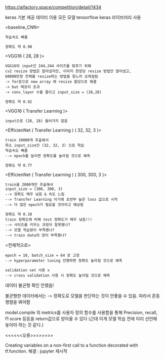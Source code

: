 https://aifactory.space/competition/detail/1434

keras 기본 제공 데이터 이용
모든 모델 tensorflow keras 라이브러리 사용




<baseline_CNN>

    학습속도 빠름
    
    정확도 약 0.90

<VGG16 ( 28, 28 )>
    
    VGG16의 input인 244,244 사이즈를 맞추기 위해
    cv2 resize 방법은 알아냈지만, 이미지 한장당 resize 방법만 알아냈고,
    60000만장 전체를 resize하는 방법을 찾느라 오래걸림
    -> for문으로 new array 에 resize 할당으로 해결
    -> but 메모리 초과
    -> conv_layer 수를 줄이고 input_size = (28,28)

    정확도 약 0.92
   
   
<VGG16 ( Transfer Learning )>

    input으로 (28, 28) 들어가지 않음
    
    
    

<EfficienNet ( Transfer Learning ) ( 32, 32, 3 )>

    train 10000개 추출해서
    최소 input_size인 (32, 32, 3) 으로 학습
    학습속도 빠름
    --> epoch를 늘리면 정확도를 높아질 것으로 예측
    
    정확도 약 0.77


<EfficienNet ( Transfer Learning ) ( 300, 300, 3 )>

    train을 2000개만 추출해서
    input_size = (300, 300, 3)
    --> 정확도 매우 낮음 & 속도 느림
    --> Transfer Learning 이기에 초반부 높은 loss 값으로 시작
    --> 더 많은 epoch가 필요할 것이라고 예상됨
 
    정확도 약 0.10
    train 정확도에 비해 test 정확도가 매우 낮음!!!
    --> 사이즈를 키우는 과정이 잘못됐나?
    --> 모델 학습량이 부족했나?
    --> train data의 양이 부족했나?




<전체적으로>

    epoch = 10, batch_size = 64 로 고정
    --> hyperparameter tuning 진행하면 정확도 높아질 것으로 예측
    
    validation set 사용 x
    --> cross validation 사용 시 정확도 높아질 것으로 예측







데이터 불균형 확인 안했음!

불균형한 데이터에서는 -> 정확도로 모델을 판단하는 것이 안좋을 수 있음.
따라서 혼동 행렬을 봐야함


model.compile 의 metrics를 사용자 정의 함수를 사용함을 통해
Precision, recall, f1 score 등등을
return값으로 받아올 수 있다
(근데 이게 모델 학습 전에 미리 선언해놓아야 하는 것 같다.)







<<<<<<오류>>>>>>>>
    
Creating variables on a non-first call to a function decorated with tf.function.
해결 : jupyter 재시작
